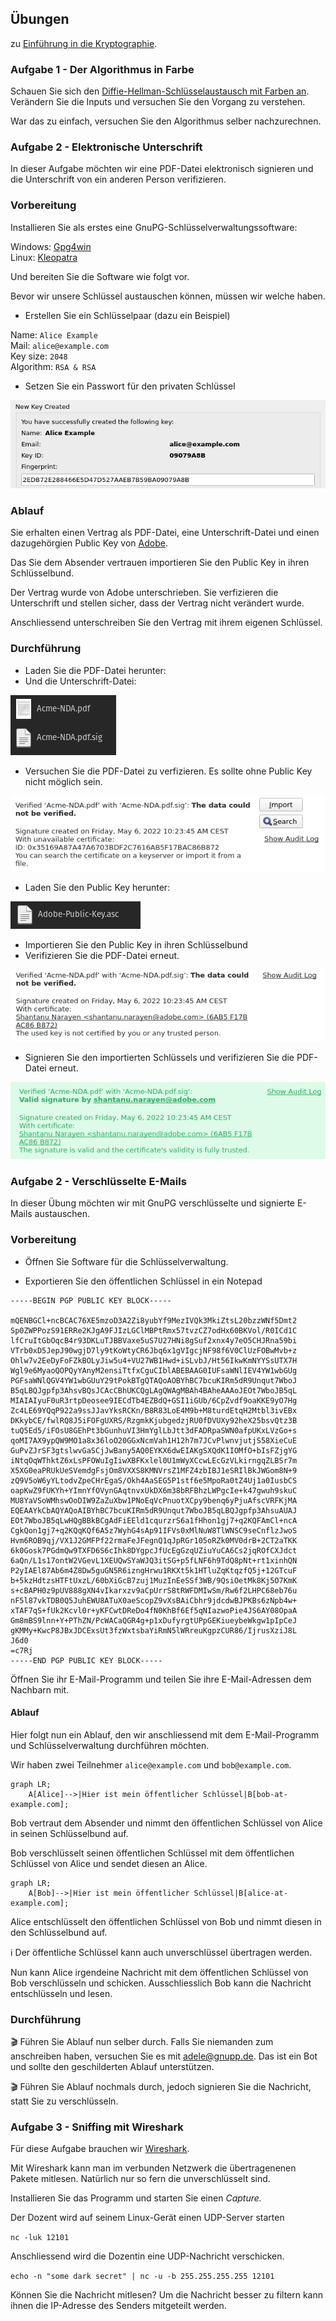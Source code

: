 ## Übungen

zu [Einführung in die Kryptographie](README.md).

### Aufgabe 1 - Der Algorithmus in Farbe

Schauen Sie sich den [Diffie-Hellman-Schlüsselaustausch mit Farben an](https://www.inf-schule.de/kommunikation/kryptologie/modernechiffriersysteme/exkurs_diffie). Verändern Sie die Inputs und versuchen Sie den Vorgang zu verstehen.

War das zu einfach, versuchen Sie den Algorithmus selber nachzurechnen.

### Aufgabe 2 - Elektronische Unterschrift

In dieser Aufgabe möchten wir eine PDF-Datei elektronisch signieren und die Unterschrift von ein anderen Person verifizieren.

### Vorbereitung

Installieren Sie als erstes eine GnuPG-Schlüsselverwaltungssoftware:

Windows: [Gpg4win](https://www.gpg4win.org/)\
Linux: [Kleopatra](https://www.openpgp.org/software/kleopatra/)

Und bereiten Sie die Software wie folgt vor.

Bevor wir unsere Schlüssel austauschen können, müssen wir welche haben.

* Erstellen Sie ein Schlüsselpaar (dazu ein Beispiel)

Name: `Alice Example`\
Mail: `alice@example.com`\
Key size: `2048`\
Algorithm: `RSA & RSA`

* Setzen Sie ein Passwort für den privaten Schlüssel

![](../new-key.png)

### Ablauf

Sie erhalten einen Vertrag als PDF-Datei, eine Unterschrift-Datei und einen dazugehörgien Public Key von [Adobe](https://www.adobe.com/).

Das Sie dem Absender vertrauen importieren Sie den Public Key in ihren Schlüsselbund.

Der Vertrag wurde von Adobe unterschrieben. Sie verfizieren die Unterschrift und stellen sicher, dass der Vertrag nicht verändert wurde.

Anschliessend unterschreiben Sie den Vertrag mit ihrem eigenen Schlüssel.

### Durchführung

* Laden Sie die PDF-Datei herunter:
* Und die Unterschrift-Datei: 

![](../acme-pdf-sig.png)

* Versuchen Sie die PDF-Datei zu verfizieren. Es sollte ohne Public Key nicht möglich sein.

![](../cleopatra-verification-failed.png)

* Laden Sie den Public Key herunter: 

![](../adobe-public-key.png)

* Importieren Sie den Public Key in ihren Schlüsselbund
* Verifizieren Sie die PDF-Datei erneut.

![](../cleopatra-not-trusted.png)
* Signieren Sie den importierten Schlüssels und verifizieren Sie die PDF-Datei erneut.

![](../cleopatra-signed.png)

### Aufgabe 2 - Verschlüsselte E-Mails

In dieser Übung möchten wir mit GnuPG verschlüsselte und signierte E-Mails austauschen.

### Vorbereitung

* Öffnen Sie Software für die Schlüsselverwaltung.

* Exportieren Sie den öffentlichen Schlüssel in ein Notepad

```
-----BEGIN PGP PUBLIC KEY BLOCK-----

mQENBGCl+ncBCAC76XE5mzoD3A2Zi8yubYf9MezIVQk3MkiZtsL20bzzWNf5Dmt2
Sp0ZWPPozS91ERRe2KJgA9FJIzLGClMBPtRmx57tvzCZ7odHx60BKVol/R0ICd1C
lfCruItGbOqcB4r93DKLuTJBBVaxe5uS7U27HNi8gSuf2xnx4y7eO5CHJRna59bi
VTrb0xD5JepJ90wgjD7ly9tKoWtyCR6Jbq6x1gVIgcjNF98f6V0ClUzFOBwMvb+z
Ohlw7v2EeDyFoFZkBOLyJiw5u4+VU27WB1Hwd+iSLvbJ/Ht56IkwKmNYYSsUTX7H
Wgl9e6MyaoQOPQyYAnyM2ensiTtfxCguCIblABEBAAG0IUFsaWNlIEV4YW1wbGUg
PGFsaWNlQGV4YW1wbGUuY29tPokBTgQTAQoAOBYhBC7bcuKIRm5dR9Unqut7WboJ
B5qLBQJgpfp3AhsvBQsJCAcCBhUKCQgLAgQWAgMBAh4BAheAAAoJEOt7WboJB5qL
MIAIAIyuF0uR3rtpDeosee9IECdTb4EZBdQ+GSI1iGUb/6CpZvdf9oaKKE9yO7Hg
Zc4LE69YQqP922a9ssJJavYksRCKn/B8R83LoE4M9b+M8turdEtqH2Mtbl3ivEBx
DKkybCE/fwlRQ8J5iFOFgUXRS/RzgmkKjubgedzjRU0fDVUXy92heX25bsvQtz3B
tuQ5Ed5/iFOsU8GEhPt3bGunhuVI3HmYglLbJtt3dFADRpaSWN0afpUKxLVzGo+s
qoMI7AX9ypQW9MO1a8x36loO20GGxNcmVah1H12h7m7JCvPlwnvjutjS58XieCuE
GuPvZJrSF3gtslwvGaSCjJwBany5AQ0EYKX6dwEIAKgSXQdK1IOMfO+bIsFZjgYG
iNtqOqWThktZ6xLsPFOWuIgIiwXBFKxlel0U1mWyXCcwLEcGzVLkirngqZLBSr7m
X5XG0eaPRUkUeSVemdgFsjOm8VXXS8KMNVrsZ1MFZ4zbIBJ1eSRIlBkJWGom8N+9
zQ9V5oW6yYLtodvZpeCHrEgaS/Okh4AaSEG5P1stf6e5MpoRa0tZ4Uj1a0IusbCS
oapKwZ9fUKYh+YImnYfOVynGAqtnvxUkDX6m38bRFBhzLWPgcIe+k47gwuh9skuC
MU8YaVSoWMhswOoDIW9ZaZuXbw1PNoEqVcPnuotXCpy9benq6yPjuAfscVRFKjMA
EQEAAYkCbAQYAQoAIBYhBC7bcuKIRm5dR9Unqut7WboJB5qLBQJgpfp3AhsuAUAJ
EOt7WboJB5qLwHQgBBkBCgAdFiEEld1cqurzrS6a1fHhon1gj7+q2KQFAmCl+ncA
CgkQon1gj7+q2KQqKQf6A5z7WyhG4sAp91IFVs0xMlNuW8TlWNSC9seCnflzJwoS
Hvm6ROB9qj/VX1J2GMFPf22rmaFeJFegnQ1qJpRGr105oRZk0MV0drB+2CT2aTKK
6k0Gosk7PGdmQw9TXFD6S6cIhk8DYgpcJfUcEgGzqUZiuYuCA6Cs2jqROfCXJdct
6aQn/L1s17ontW2VGevL1XEUQwSYaWJQ3itSG+p5fLNF6h9TdQ8pNt+rt1xinhQN
P2yIAEl87Ab6m4Z8Dw5guGN5R6izngHrwu1RKXt5k1HTluZqKtqzfQ5j+12GTcuF
b+5kzHdtzsHTFtUxzL/60bXiGcB7zuj1MuzInEeSSf3WB/9QsiOetMk8Kj5O7KmK
s+cBAPH0z9pUV888gXN4vIkarxzv9aCpUrrS8tRWFDMIwSm/Rw6f2LHPC68eb76u
nF5l87vkTDB0Q5JuhEWU8ATuX0aeScopZ9vXsBAiCbhr9jdcdwBJPKBs6zNpb4w+
xTAF7qS+fUk2Kcvl0r+yKFCwtDReDo4fN0KhBf6Ef5qNIazwoPie4JS6AY08OpaA
Gm8mBS9lnn+Y+PThZN/PcWACaQGR4g+p1xDufyrgtUPpGEKiueybeWkgw1pIpCeJ
gKMMy+KwcP8JBxJDCExsUt3fzWxtsbaYiRmN5lWRreuKgpzCUR86/IjrusXziJ8L
J6d0
=c7Rj
-----END PGP PUBLIC KEY BLOCK-----
```

Öffnen Sie ihr E-Mail-Programm und teilen Sie ihre E-Mail-Adressen dem Nachbarn mit.

#### Ablauf

Hier folgt nun ein Ablauf, den wir anschliessend mit dem E-Mail-Programm und Schlüsselverwaltung durchführen möchten.

Wir haben zwei Teilnehmer `alice@example.com` und `bob@example.com`.

```mermaid
graph LR;
    A[Alice]-->|Hier ist mein öffentlicher Schlüssel|B[bob-at-example.com];
```

Bob vertraut dem Absender und nimmt den öffentlichen Schlüssel von Alice in seinen Schlüsselbund auf.

Bob verschlüsselt seinen öffentlichen Schlüssel mit dem öffentlichen Schlüssel von Alice und sendet diesen an Alice.

```mermaid
graph LR;
    A[Bob]-->|Hier ist mein öffentlicher Schlüssel|B[alice-at-example.com];
```

Alice entschlüsselt den öffentlichen Schlüssel von Bob und nimmt diesen in den Schlüsselbund auf.

ℹ️ Der öffentliche Schlüssel kann auch unverschlüssel übertragen werden.

Nun kann Alice irgendeine Nachricht mit dem öffentlichen Schlüssel von Bob verschlüsseln und schicken. Ausschliesslich Bob kann die Nachricht entschlüsseln und lesen.

### Durchführung

🎬 Führen Sie Ablauf  nun selber durch. Falls Sie niemanden zum anschreiben haben, versuchen Sie es mit <adele@gnupp.de>. Das ist ein Bot und sollte den geschilderten Ablauf unterstützen.

🎬 Führen Sie Ablauf nochmals durch, jedoch signieren Sie die Nachricht, statt Sie zu verschlüsseln.

### Aufgabe 3 - Sniffing mit Wireshark

Für diese Aufgabe brauchen wir [Wireshark](https://www.wireshark.org/download.html).

Mit Wireshark kann man im verbunden Netzwerk die übertragenenen Pakete mitlesen. Natürlich nur so fern die unverschlüsselt sind.

Installieren Sie das Programm und starten Sie einen *Capture.*

Der Dozent wird auf seinem Linux-Gerät einen UDP-Server starten

`nc -luk 12101`

Anschliessend wird die Dozentin eine UDP-Nachricht verschicken.

`echo -n "some dark secret" | nc -u -b 255.255.255.255 12101`

Können Sie die Nachricht mitlesen? Um die Nachricht besser zu filtern kann ihnen die IP-Adresse des Senders mitgeteilt werden.